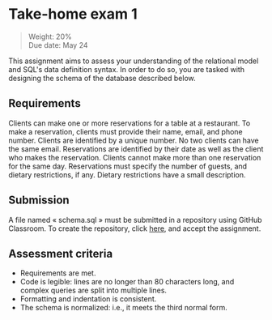 # Take-home exam 1

> Weight: 20% \
> Due date: May 24

This assignment aims to assess your understanding of the relational
model and SQL's data definition syntax. In order to do so, you are
tasked with designing the schema of the database described below.

## Requirements

Clients can make one or more reservations for a table at a restaurant.
To make a reservation, clients must provide their name, email, and phone
number. Clients are identified by a unique number. No two clients can
have the same email. Reservations are identified by their date as well
as the client who makes the reservation. Clients cannot make more than
one reservation for the same day. Reservations must specify the number
of guests, and dietary restrictions, if any. Dietary restrictions have a
small description.

## Submission

A file named « schema.sql » must be submitted in a repository using
GitHub Classroom. To create the repository, click [here][], and accept
the assignment.

[here]: https://classroom.github.com/a/iLEC1MVC

## Assessment criteria

-   Requirements are met.
-   Code is legible: lines are no longer than 80 characters long, and
    complex queries are split into multiple lines.
-   Formatting and indentation is consistent.
-   The schema is normalized: i.e., it meets the third normal form.
